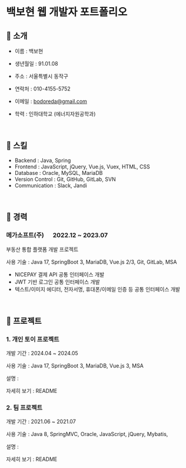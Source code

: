 # 백보현 웹 개발자 포트폴리오

## 📌 소개
- 이름 : 백보현
- 생년월일 : 91.01.08  
- 주소 : 서울특별시 동작구
- 연락처 : 010-4155-5752
- 이메일 : bodoreda@gmail.com
- 학력 : 인하대학교 (에너지자원공학과)

  <br>

## 📌 스킬
- Backend : Java, Spring
- Frontend : JavaScript, jQuery, Vue.js, Vuex, HTML, CSS
- Database : Oracle, MySQL, MariaDB
- Version Control : Git, GitHub, GitLab, SVN
- Communication : Slack, Jandi

 <br>

## 📌 경력
### 메가소프트(주)   2022.12 ~ 2023.07  
부동산 통합 플랫폼 개발 프로젝트

사용 기술 : Java 17, SpringBoot 3, MariaDB, Vue.js 2/3, Git, GitLab, MSA
  - NICEPAY 결제 API 공통 인터페이스 개발
  - JWT 기반 로그인 공통 인터페이스 개발
  - 텍스트/이미지 에디터, 전자서명, 휴대폰/이메일 인증 등 공통 인터페이스 개발

 <br>

## 📌 프로젝트
### 1. 개인 토이 프로젝트

개발 기간 : 2024.04 ~ 2024.05

사용 기술 : Java 17, SpringBoot 3, MariaDB, Vue.js 3, MSA

설명 :

자세히 보기 : README


### 2. 팀 프로젝트
개발 기간 : 2021.06 ~ 2021.07

사용 기술 : Java 8, SpringMVC, Oracle, JavaScript, jQuery, Mybatis, 

설명 :

자세히 보기 : README

